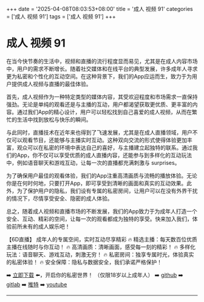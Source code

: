 +++
date = '2025-04-08T08:03:53+08:00'
title = '成人 视频 91'
categories = ['成人 视频 91']
tags = ['成人 视频 91']
+++

# 成人 视频 91

在当今快节奏的生活中，视频和直播的流行程度显而易见，尤其是在成人内容市场中，用户的需求不断增长。随着社交媒体和在线平台的典型发展，许多成年人寻求更为私密和个性化的互动空间。在这种背景下，我们的App应运而生，致力于为用户提供成人视频与直播的最佳体验。

首先，成人视频作为一种特定类型的媒体内容，其受欢迎程度和市场需求一直保持强劲。无论是单纯的观看还是与主播的互动，用户都渴望获取更优质、更丰富的内容。通过我们App的精心设计，用户可以轻松找到自己喜爱的成人视频，从而在繁忙的生活中找到放松与快乐的瞬间。

与此同时，直播技术在近年来也得到了飞速发展，尤其是在成人直播领域，用户不仅可以观看节目，还能够与主播实时互动。这种双向交流的形式使得体验更加丰富，观众可以在私密的环境中表达自己的喜好，与主播建立起独特的联系。通过我们的App，你不仅可以享受优质的成人直播内容，还能参与到多样化的互动玩法中，例如语音聊天和游戏互动，让每一次的直播都充满刺激与 surprises。

为了确保用户最佳的观看体验，我们的App注重高清画质与流畅的播放体验。无论你是在何时何地，只要打开App，即可享受到清晰的画面和真实的互动效果。此外，为了保护用户的隐私，我们设有专属的私密房间，让用户可以在没有外界干扰的情况下，尽情享受安全、隐密的成人体验。

总之，随着成人视频和直播市场的不断发展，我们的App致力于为成年人打造一个安全、互动、精彩的空间，让每一次的观看都成为独特的享受。快来加入我们，体验前所未有的成人娱乐吧！

【6D直播】
成年人的专属空间，实时互动尽享精彩
🔥 精选主播：每天数百位优质主播在线随时与你互动！
🔥 高清画质：清晰画面，感受每一刻的精彩！
🔥 多样化玩法：语音聊天、游戏互动，刺激无穷！
🔥 私密房间：独享专属时光，体验真实的私密体验！
🔥 安全保障：隐私与数据安全，我们承诺严格保护！

➡️ [立即下载](https://down123.s3.ap-east-1.amazonaws.com/down/down.html?channelCode=blog) ⬅️，开启你的私密世界！ （仅限18岁以上成年人） 
➡️ [github](https://aldult-live.github.io/) 
➡️ [gitlab](https://seo-09598d.gitlab.io/) 
➡️ [推特](https://x.com/wegame33) 
➡️ [youtube](https://www.youtube.com/@6Dlive)

---
